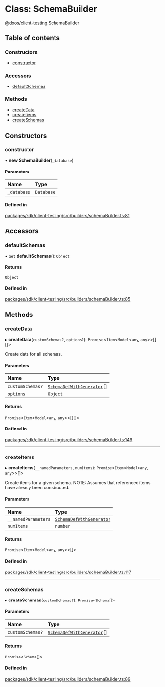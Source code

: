 # Class: SchemaBuilder

[@dxos/client-testing](../modules/dxos_client_testing.md).SchemaBuilder

## Table of contents

### Constructors

- [constructor](dxos_client_testing.SchemaBuilder.md#constructor)

### Accessors

- [defaultSchemas](dxos_client_testing.SchemaBuilder.md#defaultschemas)

### Methods

- [createData](dxos_client_testing.SchemaBuilder.md#createdata)
- [createItems](dxos_client_testing.SchemaBuilder.md#createitems)
- [createSchemas](dxos_client_testing.SchemaBuilder.md#createschemas)

## Constructors

### constructor

• **new SchemaBuilder**(`_database`)

#### Parameters

| Name | Type |
| :------ | :------ |
| `_database` | `Database` |

#### Defined in

[packages/sdk/client-testing/src/builders/schemaBuilder.ts:81](https://github.com/dxos/dxos/blob/e3b936721/packages/sdk/client-testing/src/builders/schemaBuilder.ts#L81)

## Accessors

### defaultSchemas

• `get` **defaultSchemas**(): `Object`

#### Returns

`Object`

#### Defined in

[packages/sdk/client-testing/src/builders/schemaBuilder.ts:85](https://github.com/dxos/dxos/blob/e3b936721/packages/sdk/client-testing/src/builders/schemaBuilder.ts#L85)

## Methods

### createData

▸ **createData**(`customSchemas?`, `options?`): `Promise`<`Item`<`Model`<`any`, `any`\>\>[][]\>

Create data for all schemas.

#### Parameters

| Name | Type |
| :------ | :------ |
| `customSchemas?` | [`SchemaDefWithGenerator`](../modules/dxos_client_testing.md#schemadefwithgenerator)[] |
| `options` | `Object` |

#### Returns

`Promise`<`Item`<`Model`<`any`, `any`\>\>[][]\>

#### Defined in

[packages/sdk/client-testing/src/builders/schemaBuilder.ts:149](https://github.com/dxos/dxos/blob/e3b936721/packages/sdk/client-testing/src/builders/schemaBuilder.ts#L149)

___

### createItems

▸ **createItems**(`__namedParameters`, `numItems`): `Promise`<`Item`<`Model`<`any`, `any`\>\>[]\>

Create items for a given schema.
NOTE: Assumes that referenced items have already been constructed.

#### Parameters

| Name | Type |
| :------ | :------ |
| `__namedParameters` | [`SchemaDefWithGenerator`](../modules/dxos_client_testing.md#schemadefwithgenerator) |
| `numItems` | `number` |

#### Returns

`Promise`<`Item`<`Model`<`any`, `any`\>\>[]\>

#### Defined in

[packages/sdk/client-testing/src/builders/schemaBuilder.ts:117](https://github.com/dxos/dxos/blob/e3b936721/packages/sdk/client-testing/src/builders/schemaBuilder.ts#L117)

___

### createSchemas

▸ **createSchemas**(`customSchemas?`): `Promise`<`Schema`[]\>

#### Parameters

| Name | Type |
| :------ | :------ |
| `customSchemas?` | [`SchemaDefWithGenerator`](../modules/dxos_client_testing.md#schemadefwithgenerator)[] |

#### Returns

`Promise`<`Schema`[]\>

#### Defined in

[packages/sdk/client-testing/src/builders/schemaBuilder.ts:89](https://github.com/dxos/dxos/blob/e3b936721/packages/sdk/client-testing/src/builders/schemaBuilder.ts#L89)
